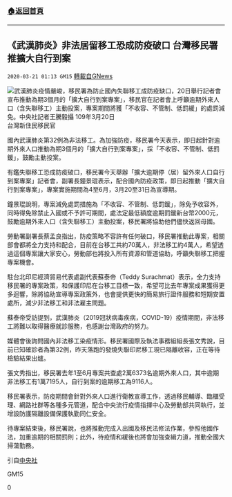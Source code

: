 ###  [:house:返回首頁](https://github.com/ourhimalayas/txt)
---

## 《武漢肺炎》非法居留移工恐成防疫破口 台灣移民署推擴大自行到案
`2020-03-21 01:13 GM15` [轉載自GNews](https://gnews.org/zh-hant/147145/)

![武漢肺炎疫情嚴峻，移民署為防止國內失聯移工成防疫缺口，20日舉行記者會宣布推動為期3個月的「擴大自行到案專案」，移民官在記者會上呼籲逾期外來人口（含失聯移工）主動投案，專案期間將獲「不收容、不管制、低罰緩」的處罰減免。中央社記者王騰毅攝  109年3月20日](https://imgcdn.cna.com.tw/www/WebPhotos/1024/20200320/1152x768_20200320000024.jpg)台灣新住民移民官


國內武漢肺炎第32例為非法移工。為加強防疫，移民署今天表示，即日起針對逾期外來人口推動為期3個月的「擴大自行到案專案」，採「不收容、不管制、低罰鍰」，鼓勵主動投案。

有鑑失聯移工恐成防疫破口，移民署今天舉辦「擴大逾期停（居）留外來人口自行到案專案」記者會，副署長鐘景琨表示，配合國內防疫政策，即日起推動「擴大自行到案專案」，專案實施期間為4至6月，3月20至31日為宣導期。

鐘景琨說明，專案減免處罰措施為「不收容、不管制、低罰鍰」，除免予收容外，同時得免除禁止入國或不予許可期間，處法定最低額度逾期罰鍰新台幣2000元，鼓勵逾期外來人口（含失聯移工）主動投案，移民署將協助他們儘快返回母國。

勞動署副署長蔡孟良指出，防疫策略不容許有任何破口，移民署推動此專案，相關部會都將全力支持和配合，目前在台移工共約70萬人，非法移工約4萬人，希望透過這個專案讓大家安心，勞動部也將投入所有資源和管道協助，呼籲失聯移工把握專案機會。

駐台北印尼經濟貿易代表處副代表蘇泰帝（Teddy Surachmat）表示，全力支持移民署的專案政策，和保護印尼在台移工目標一致，希望可比去年專案成果獲得更多迴響，除將協助宣導專案政策外，也會提供更快的簡易旅行證件服務和短期安置處所，減少非法移工和非法雇主問題。

蘇泰帝受訪提到，武漢肺炎（2019冠狀病毒疾病，COVID-19）疫情期間，非法移工將難以取得醫療就診服務，也感謝台灣政府的努力。

媒體會後詢問國內非法移工染疫情形。移民署國際及執法事務組組長張文秀說，目前已知確診者為第32例，昨天落跑的發燒失聯印尼移工現已隔離收容，正在等待檢驗結果出爐。

張文秀指出，移民署去年1至6月專案共查處2萬6373名逾期外來人口，其中逾期非法移工有1萬7195人，自行到案的逾期移工為9116人。

移民署表示，防疫期間會針對外來人口進行衛教宣導工作，透過移民輔導、臨櫃受理、網路社群等各種多元管道，配合中央流行疫情指揮中心及勞動部共同執行，並增設防護隔離設備保護執勤同仁安全。

待專案結束後，移民署說，也將推動完成入出國及移民法修法作業，參照他國作法，加重逾期的相關罰則；此外，待疫情和緩後也將會加強查緝力道，推動全國大掃蕩勤務。

引自[中央社](https://www.cna.com.tw/news/asoc/202003200110.aspx)

GM15

0
